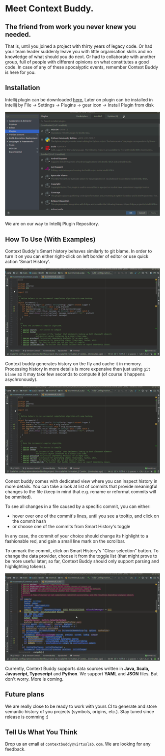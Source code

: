 # Meet Context Buddy.

## The friend from work you never knew you needed. 

That is, until you joined a project with thirty years of legacy code. 
Or had your team leader suddenly leave you with little organisation skills and no knowledge of what should you do next. 
Or had to collaborate with another group, full of people with different opinions on what constitutes a good code.
In case of any of these apocalyptic events, remember Context Buddy is here for you.

## Installation

Intellij plugin can be downloaded [here.](https://wip-repos.s3.eu-central-1.amazonaws.com/context-buddy-0.2.0-M88.zip)
Later on plugin can be installed in Intellij by File -> Settings -> Plugins -> gear icon -> Install Plugin from disk

![Generate Data](imgs/install.gif)


We are on our way to Intellij Plugin Repository.

## How To Use (With Examples)

Context Buddy's Smart history behaves similarly to git blame. In order to turn it on you can either right-click on left border of editor or use quick action 'Smart History'.

![Generating history](imgs/showing_history.gif)


Context buddy generates history on the fly and cache it in memory. Processing history in more detalis is more expensive then just using `git blame` so it may take few seconds to compute it (of course it happens asychronously).

![Generating history](imgs/loading_history.gif)

Conext buddy comes with dedicated view where you can inspect history in more details. You can take a look at list of commits that provide meaningful changes to the file (keep in mind that e.g. rename or reformat commits will be ommited). 

To see all changes in a file caused by a specific commit, you can either:

- hover over one of the commit's lines, until you see a tooltip, and click on the commit hash
- or choose one of the commits from Smart History's toggle

In any case, the commit of your choice should change its highlight to a fashionable red, and gain a small line mark 
on the scrollbar.


To unmark the commit, click on Smart History's "Clear selection" button. To change the data provider, choose it from the toggle list
(that might prove to be more useful later; so far, Context Buddy should only support parsing and highlighting tokens).

![Generating history](imgs/selecting_commit.gif)

Currently, Context Buddy supports data sources written in **Java, Scala, Javascript, Typescript** and **Python**. We support **YAML** and **JSON** files. 
But don't worry. More is coming.

## Future plans

We are really close to be ready to work with yours CI to generate and store semantic history of you projects (symbols, origins, etc.). Stay tuned since release is comming :)

## Tell Us What You Think

Drop us an email at `contextbuddy@virtuslab.com`. We are looking for any feedback.